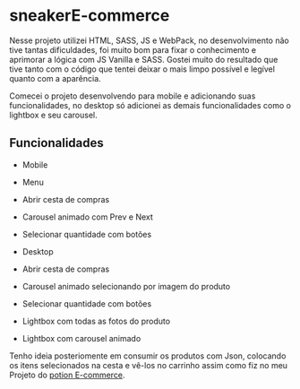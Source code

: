 # sneakerE-commerce

Nesse projeto utilizei HTML, SASS, JS e WebPack, no desenvolvimento não tive tantas dificuldades, foi muito bom para fixar o conhecimento e aprimorar a lógica com JS Vanilla e SASS.
Gostei muito do resultado que tive tanto com o código que tentei deixar o mais limpo possível e legível quanto com a aparência.

Comecei o projeto desenvolvendo para mobile e adicionando suas funcionalidades, no desktop só adicionei as demais funcionalidades como o lightbox e seu carousel.

## Funcionalidades
- Mobile
- Menu
- Abrir cesta de compras
- Carousel animado com Prev e Next
- Selecionar quantidade com botões

- Desktop
- Abrir cesta de compras
- Carousel animado selecionando por imagem do produto
- Selecionar quantidade com botões
- Lightbox com todas as fotos do produto
- Lightbox com carousel animado 

Tenho ideia posteriomente em consumir os produtos com Json, colocando os itens selecionados na cesta e vê-los no carrinho assim como fiz no meu Projeto do [potion E-commerce](https://anderecc.github.io/potionE-commerce/).
